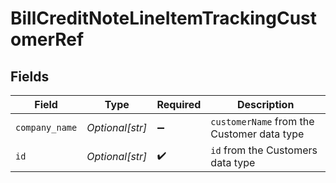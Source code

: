 # BillCreditNoteLineItemTrackingCustomerRef


## Fields

| Field                                      | Type                                       | Required                                   | Description                                |
| ------------------------------------------ | ------------------------------------------ | ------------------------------------------ | ------------------------------------------ |
| `company_name`                             | *Optional[str]*                            | :heavy_minus_sign:                         | `customerName` from the Customer data type |
| `id`                                       | *Optional[str]*                            | :heavy_check_mark:                         | `id` from the Customers data type          |